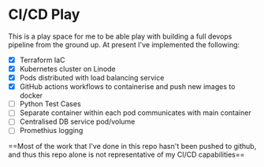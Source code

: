 # CI/CD Play
This is a play space for me to be able play with building a full devops pipeline from the ground up. At present I've implemented the following:

* [x] Terraform IaC
* [x] Kubernetes cluster on Linode
* [x] Pods distributed with load balancing service
* [x] GitHub actions workflows to containerise and push new images to docker
* [ ] Python Test Cases
* [ ] Separate container within each pod communicates with main container
* [ ] Centralised DB service pod/volume
* [ ] Promethius logging

==Most of the work that I've done in this repo hasn't been pushed to github, and thus this repo alone is not representative of my CI/CD capabilities==
